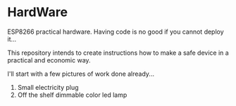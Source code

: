 # HardWare
ESP8266 practical hardware. Having code is no good if you cannot deploy it...

This repository intends to create instructions how to make a safe device in a practical and economic way.

I'll start with a few pictures of work done already...

1) Small electricity plug 
2) Off the shelf dimmable color led lamp
